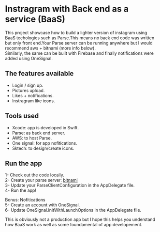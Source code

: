 # Instragram with Back end as a service (BaaS)

  This project showcase how to build a lighter version of instagram using BaaS techologies such as Parse.This means no back end code was written but only front end.Your Parse server can be running anywhere but I would recommend aws + bitnami (more info below).  
  Similarly, the same can be built with Firebase and finally notifications were added using OneSignal.  


## The features available
* Login / sign up.  
* Pictures upload.  
* Likes + notifications.   
* Instragram like icons.  

## Tools used
* Xcode: app is developed in Swift.  
* Parse: as back end server.  
* AWS: to host Parse.  
* One signal: for app nofitications.  
* Sktech: to design/create icons.  

## Run the app
1- Check out the code locally.  
2- Create your parse server:  [bitnami](https://bitnami.com/stack/parse/cloud/aws)  
3- Update your ParseClientConfiguration in the AppDelegate file.  
4- Run the app!  
  
Bonus: Nofitications  
5- Create an account with OneSignal.  
6- Update OneSignal.initWithLaunchOptions in the AppDelegate file.  

This is obviously not a production app but I hope this helps you understand how BaaS work as well as some foundamental of app developement.
